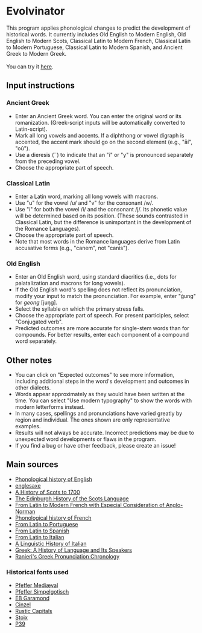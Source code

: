# Evolvinator
This program applies phonological changes to predict the development of historical words. It currently includes Old English to Modern English, Old English to Modern Scots, Classical Latin to Modern French, Classical Latin to Modern Portuguese, Classical Latin to Modern Spanish, and Ancient Greek to Modern Greek.\
\
You can try it [here](https://oiroizoi.github.io/evolvinator/).

## Input instructions

### Ancient Greek
- Enter an Ancient Greek word. You can enter the original word or its romanization. (Greek-script inputs will be automatically converted to Latin-script).
- Mark all long vowels and accents. If a diphthong or vowel digraph is accented, the accent mark should go on the second element (e.g., "āí", "oû").
- Use a dieresis (¨) to indicate that an "i" or "y" is pronounced separately from the preceding vowel.
- Choose the appropriate part of speech.

### Classical Latin
- Enter a Latin word, marking all long vowels with macrons.
- Use "u" for the vowel /u/ and "v" for the consonant /w/.
- Use "i" for both the vowel /i/ and the consonant /j/. Its phonetic value will be determined based on its position. (These sounds contrasted in Classical Latin, but the difference is unimportant in the development of the Romance Languages).
- Choose the appropriate part of speech.
- Note that most words in the Romance languages derive from Latin accusative forms (e.g., "canem", not "canis").

### Old English
- Enter an Old English word, using standard diacritics (i.e., dots for palatalization and macrons for long vowels).
- If the Old English word's spelling does not reflect its pronunciation, modify your input to match the pronunciation. For example, enter "ġung" for _geong_ [juŋg].
- Select the syllable on which the primary stress falls.
- Choose the appropriate part of speech. For present participles, select "Conjugated verb".
- Predicted outcomes are more accurate for single-stem words than for compounds. For better results, enter each component of a compound word separately.

## Other notes
- You can click on "Expected outcomes" to see more information, including additional steps in the word's development and outcomes in other dialects.
- Words appear approximately as they would have been written at the time. You can select "Use modern typography" to show the words with modern letterforms instead.
- In many cases, spellings and pronunciations have varied greatly by region and individual. The ones shown are only representative examples.
- Results will not always be accurate. Incorrect predictions may be due to unexpected word developments or flaws in the program.
- If you find a bug or have other feedback, please create an issue!

## Main sources
- [Phonological history of English](https://en.wikipedia.org/wiki/Phonological_history_of_English)
- [englesaxe](https://adoneilson.com/eme/index.html)
- [A History of Scots to 1700](https://web.archive.org/web/20140703144921fw_/http://www.dsl.ac.uk/dsl/SCOTSHIST/index.html)
- [The Edinburgh History of the Scots Language](https://openlibrary.org/books/OL453735M/The_Edinburgh_history_of_the_Scots_language)
- [From Latin to Modern French with Especial Consideration of Anglo-Norman](https://archive.org/details/fromlatintomoder0000unse)
- [Phonological history of French](https://en.wikipedia.org/wiki/Phonological_history_of_French)
- [From Latin to Portuguese](https://hdl.handle.net/2027/mdp.39015034652472)
- [From Latin to Spanish](https://www.google.com/books/edition/From_Latin_to_Spanish_Historical_phonolo/_QkNAAAAIAAJ?hl=en)
- [From Latin to Italian](https://archive.org/details/fromlatintoitali0000unse)
- [A Linguistic History of Italian](https://www.google.com/books/edition/A_Linguistic_History_of_Italian/DwTKAwAAQBAJ?hl=en)
- [Greek: A History of Language and Its Speakers](https://openlibrary.org/works/OL17197733W/Greek?edition=key%3A/books/OL25769450M)
- [Ranieri's Greek Pronunciation Chronology](https://docs.google.com/spreadsheets/d/1fv46XgPPJy-ky9FUSApiemOVmtc8i6q7ZL5XkqtmMWA/edit?gid=1919026778#gid=1919026778)

### Historical fonts used
- [Pfeffer Mediæval](https://robert-pfeffer.net/schriftarten/englisch/pfeffer_mediaeval.html)
- [Pfeffer Simpelgotisch](https://robert-pfeffer.net/schriftarten/englisch/pfeffer_simpelgotisch.html)
- [EB Garamond](https://fonts.google.com/specimen/EB+Garamond)
- [Cinzel](https://fonts.google.com/specimen/Cinzel)
- [Rustic Capitals](https://www.fontspace.com/rustic-capitals-font-f7460)
- [Stoix](https://www.dafont.com/stoix.font)
- [P39](http://individual.utoronto.ca/atloder/uncialfonts.html)
